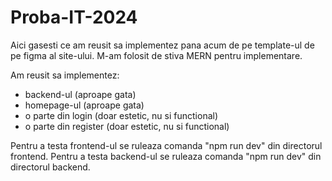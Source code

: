 # Proba-IT-2024

Aici gasesti ce am reusit sa implementez pana acum de pe template-ul de pe figma al site-ului.
M-am folosit de stiva MERN pentru implementare.

Am reusit sa implementez:
- backend-ul (aproape gata)
- homepage-ul (aproape gata)
- o parte din login (doar estetic, nu si functional)
- o parte din register (doar estetic, nu si functional)

Pentru a testa frontend-ul se ruleaza comanda "npm run dev" din directorul frontend.
Pentru a testa backend-ul se ruleaza comanda "npm run dev" din directorul backend.

